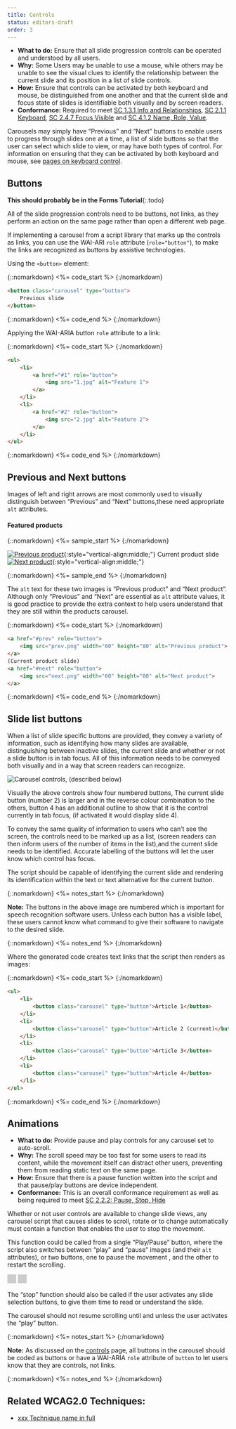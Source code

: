 ```yaml
---
title: Controls
status: editors-draft
order: 3
---
```


- **What to do:** Ensure that all slide progression controls can be operated and understood by all users.
- **Why:** Some Users may be unable to use a mouse, while others may be unable to see the visual clues to identify the relationship between the current slide and its position in a list of slide controls.
- **How:** Ensure that controls can be activated by both keyboard and mouse, be distinguished from one another and that the current slide and focus state of slides is identifiable both visually and by screen readers.
- **Conformance:** Required to meet [SC 1.3.1 Info and Relationships](http://www.w3.org/WAI/WCAG20/quickref/20120103/#content-structure-separation-programmatic), [SC 2.1.1 Keyboard](http://www.w3.org/WAI/WCAG20/quickref/20120103/#ensure-compat-rsv), [SC 2.4.7 Focus Visible](http://www.w3.org/WAI/WCAG20/quickref/20120103/#ensure-compat-rsv) and [SC 4.1.2 Name, Role, Value](http://www.w3.org/WAI/WCAG20/quickref/20120103/#ensure-compat-rsv).

Carousels may simply have “Previous” and “Next” buttons to enable users to progress through slides one at a time, a list of slide buttons so that the user can select which slide to view, or may have both types of control. For information on ensuring that they can be activated by both keyboard and mouse, see [pages on keyboard control](keyboard.html).

## Buttons

**This should probably be in the Forms Tutorial**{:.todo}

All of the slide progression controls need to be buttons, not links, as they perform an action on the same page rather than open a different web page.

If implementing a carousel from a script library that marks up the controls as links, you can use the WAI-ARI `role` attribute (`role="button"`), to make the links are recognized as buttons by assistive technologies.

Using the `<button>` element:

{::nomarkdown}
<%= code_start %>
{:/nomarkdown}

~~~ html
<button class="carousel" type="button">
	Previous slide
</button>
~~~

{::nomarkdown}
<%= code_end %>
{:/nomarkdown}

Applying the WAI-ARIA button `role` attribute to a link:

{::nomarkdown}
<%= code_start %>
{:/nomarkdown}

~~~ html
<ul>
	<li>
		<a href="#1" role="button">
			<img src="1.jpg" alt="Feature 1">
		</a>
	</li>
	<li>
		<a href="#2" role="button">
			<img src="2.jpg" alt="Feature 2">
		</a>
	</li>
</ul>
~~~

{::nomarkdown}
<%= code_end %>
{:/nomarkdown}

## Previous and Next buttons

Images of left and right arrows are most commonly used to visually distinguish between “Previous” and “Next” buttons,these need appropriate `alt` attributes.

#### Featured products

{::nomarkdown}
<%= sample_start %>
{:/nomarkdown}

[![Previous product](chevron-left.png)](#prev){:style="vertical-align:middle;"} Current product slide [![Next product](chevron-right.png)](#next){:style="vertical-align:middle;"}

{::nomarkdown}
<%= sample_end %>
{:/nomarkdown}

The `alt` text for these two images is “Previous product” and “Next product”. Although only “Previous” and “Next” are essential as `alt` attribute values, it is good practice to provide the extra context to help users understand that they are still within the products carousel.

{::nomarkdown}
<%= code_start %>
{:/nomarkdown}

~~~ html
<a href="#prev" role="button">
	<img src="prev.png" width="60" height="80" alt="Previous product">
</a>
(Current product slide)
<a href="#next" role="button">
	<img src="next.png" width="60" height="80" alt="Next product">
</a>
~~~

{::nomarkdown}
<%= code_end %>
{:/nomarkdown}

Slide list buttons
------------------

When a list of slide specific buttons are provided, they convey a variety of information, such as identifying how many slides are available, distinguishing between inactive slides, the current slide and whether or not a slide button is in tab focus. All of this information needs to be conveyed both visually and in a way that screen readers can recognize.

![Carousel controls, (described below)](slider-controls.png)

Visually the above controls show four numbered buttons, The current slide button (number 2) is larger and in the reverse colour combination to the others, button 4 has an additional outline to show that it is the control currently in tab focus, (if activated it would display slide 4).

To convey the same quality of information to users who can’t see the screen, the controls need to be marked up as a list, (screen readers can then inform users of the number of items in the list),and the current slide needs to be identified. Accurate labelling of the buttons will let the user know which control has focus.

The script should be capable of identifying the current slide and rendering its identification within the text or text alternative for the current button.

{::nomarkdown}
<%= notes_start %>
{:/nomarkdown}

**Note:** The buttons in the above image are numbered which is important for speech recognition software users. Unless each button has a visible label, these users cannot know what command to give their software to navigate to the desired slide.

{::nomarkdown}
<%= notes_end %>
{:/nomarkdown}

Where the generated code creates text links that the script then renders as images:

{::nomarkdown}
<%= code_start %>
{:/nomarkdown}

~~~ html
<ul>
	<li>
		<button class="carousel" type="button">Article 1</button>
	</li>
	<li>
		<button class="carousel" type="button">Article 2 (current)</button>
	</li>
	<li>
		<button class="carousel" type="button">Article 3</button>
	</li>
	<li>
		<button class="carousel" type="button">Article 4</button>
	</li>
</ul>

~~~

{::nomarkdown}
<%= code_end %>
{:/nomarkdown}

## Animations


- **What to do:** Provide pause and play controls for any carousel set to auto-scroll.
- **Why:** The scroll speed may be too fast for some users to read its content, while the movement itself can distract other users, preventing them from reading static text on the same page.
- **How:** Ensure that there is a pause function written into the script and that pause/play buttons are device independent.
- **Conformance:** This is an overall conformance requirement as well as being required to meet [SC 2.2.2: Pause, Stop, Hide](http://www.w3.org/WAI/WCAG20/quickref/#qr-time-limits-pause)

Whether or not user controls are available to change slide views, any carousel script that causes slides to scroll, rotate or to change automatically must contain a function that enables the user to stop the movement.

This function could be called from a single “Play/Pause” button, where the script also switches between “play” and “pause” images (and their `alt` attributes), or two buttons, one to pause the movement , and the other to restart the scrolling.

![Pause](../img/placeholder.gif) ![Play](../img/placeholder.gif)

The “stop” function should also be called if the user activates any slide selection buttons, to give them time to read or understand the slide.

The carousel should not resume scrolling until and unless the user activates the “play” button.

{::nomarkdown}
<%= notes_start %>
{:/nomarkdown}

**Note:** As discussed on the [controls](controls.html) page, all buttons in the carousel should be coded as buttons or have a WAI-ARIA `role` attribute of `button` to let users know that they are controls, not links.

{::nomarkdown}
<%= notes_end %>
{:/nomarkdown}

## Related WCAG2.0 Techniques:

- [xxx Technique name in full](#)
